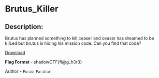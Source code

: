 
# Brutus_Killer
## Description:
Brutus has planned something to kill ceaser and ceaser has dreamed to be k!lLed but brutus is hiding his mission code. Can you find that code?

[Download](https://drive.google.com/file/d/1lUAfAsi1e0k9uHq7ojjhiZInvlWZyrns/view?usp=sharing)

**Flag Format** - shadowCTF{fl@g_h3r3}

Author - `Purab Parihar`

